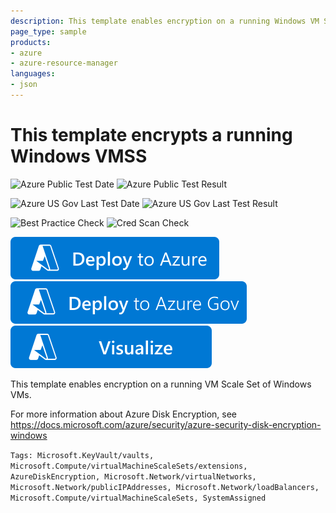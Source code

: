 ```yaml
---
description: This template enables encryption on a running Windows VM Scale Set
page_type: sample
products:
- azure
- azure-resource-manager
languages:
- json
---
```

# This template encrypts a running Windows VMSS

![Azure Public Test Date](https://azurequickstartsservice.blob.core.windows.net/badges/quickstarts/microsoft.compute/encrypt-running-vmss-windows/PublicLastTestDate.svg)
![Azure Public Test Result](https://azurequickstartsservice.blob.core.windows.net/badges/quickstarts/microsoft.compute/encrypt-running-vmss-windows/PublicDeployment.svg)

![Azure US Gov Last Test Date](https://azurequickstartsservice.blob.core.windows.net/badges/quickstarts/microsoft.compute/encrypt-running-vmss-windows/FairfaxLastTestDate.svg)
![Azure US Gov Last Test Result](https://azurequickstartsservice.blob.core.windows.net/badges/quickstarts/microsoft.compute/encrypt-running-vmss-windows/FairfaxDeployment.svg)

![Best Practice Check](https://azurequickstartsservice.blob.core.windows.net/badges/quickstarts/microsoft.compute/encrypt-running-vmss-windows/BestPracticeResult.svg)
![Cred Scan Check](https://azurequickstartsservice.blob.core.windows.net/badges/quickstarts/microsoft.compute/encrypt-running-vmss-windows/CredScanResult.svg)

[![Deploy To Azure](https://raw.githubusercontent.com/Azure/azure-quickstart-templates/master/1-CONTRIBUTION-GUIDE/images/deploytoazure.svg?sanitize=true)](https://portal.azure.com/#create/Microsoft.Template/uri/https%3A%2F%2Fraw.githubusercontent.com%2FAzure%2Fazure-quickstart-templates%2Fmaster%2Fquickstarts%2Fmicrosoft.compute%2Fencrypt-running-vmss-windows%2Fazuredeploy.json)
[![Deploy To Azure US Gov](https://raw.githubusercontent.com/Azure/azure-quickstart-templates/master/1-CONTRIBUTION-GUIDE/images/deploytoazuregov.svg?sanitize=true)]( https://portal.azure.us/#create/Microsoft.Template/uri/https%3A%2F%2Fraw.githubusercontent.com%2FAzure%2Fazure-quickstart-templates%2Fmaster%2Fquickstarts%2Fmicrosoft.compute%2Fencrypt-running-vmss-windows%2Fazuredeploy.json)
[![Visualize](https://raw.githubusercontent.com/Azure/azure-quickstart-templates/master/1-CONTRIBUTION-GUIDE/images/visualizebutton.svg?sanitize=true)](http://armviz.io/#/?load=https%3A%2F%2Fraw.githubusercontent.com%2FAzure%2Fazure-quickstart-templates%2Fmaster%2Fquickstarts%2Fmicrosoft.compute%2Fencrypt-running-vmss-windows%2Fazuredeploy.json)

This template enables encryption on a running VM Scale Set of Windows VMs.

For more information about Azure Disk Encryption, see https://docs.microsoft.com/azure/security/azure-security-disk-encryption-windows

`Tags: Microsoft.KeyVault/vaults, Microsoft.Compute/virtualMachineScaleSets/extensions, AzureDiskEncryption, Microsoft.Network/virtualNetworks, Microsoft.Network/publicIPAddresses, Microsoft.Network/loadBalancers, Microsoft.Compute/virtualMachineScaleSets, SystemAssigned`
